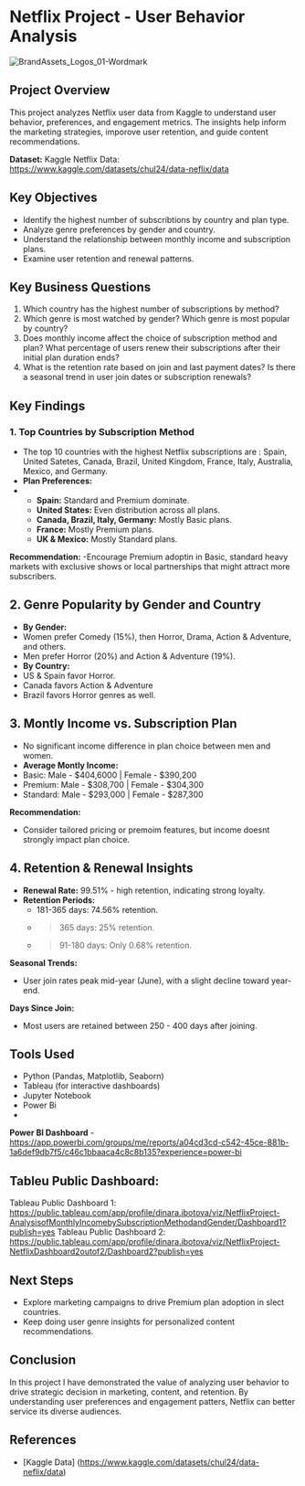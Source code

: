 # Netflix Project - User Behavior Analysis
![BrandAssets_Logos_01-Wordmark](https://github.com/user-attachments/assets/b7dea815-4fd7-4fe4-81b4-65cf637db819)

## Project Overview
This project analyzes Netflix user data from Kaggle to understand user behavior, preferences, and engagement metrics. The insights help inform the marketing strategies, imporove user retention, and guide content recommendations.

**Dataset:** Kaggle Netflix Data: https://www.kaggle.com/datasets/chul24/data-neflix/data

## Key Objectives
- Identify the highest number of subscribtions by country and plan type.
- Analyze genre preferences by gender and country.
- Understand the relationship between monthly income and subscription plans.
- Examine user retention and renewal patterns.
  
## Key Business Questions
1. Which country has the highest number of subscriptions by method?
2. Which genre is most watched by gender? Which genre is most popular by country? 
3. Does monthly income affect the choice of subscription method and plan? What percentage of users renew their subscriptions after their initial plan duration ends?
4. What is the retention rate based on join and last payment dates? Is there a seasonal trend in user join dates or subscription renewals?

## Key Findings

### 1. Top Countries by Subscription Method
- The top 10 countries with the highest Netflix subscriptions are : Spain, United Satetes, Canada, Brazil, United Kingdom, France, Italy, Australia, Mexico, and Germany.
- **Plan Preferences:**
- - **Spain:** Standard and Premium dominate.
  - **United States:** Even distribution across all plans.
  - **Canada, Brazil, Italy, Germany:** Mostly Basic plans.
  - **France:** Mostly Premium plans.
  - **UK & Mexico:** Mostly Standard plans.
 
**Recommendation:**
-Encourage Premium adoptin in Basic, standard heavy markets with exclusive shows or local partnerships that might attract more subscribers.

## 2. Genre Popularity by Gender and Country
- **By Gender:**
- Women prefer Comedy (15%), then Horror, Drama, Action & Adventure, and others.
- Men prefer Horror (20%) and Action & Adventure (19%).
- **By Country:**
- US & Spain favor Horror.
- Canada favors Action & Adventure
- Brazil favors Horror genres as well.
 
## 3. Montly Income vs. Subscription Plan
- No significant income difference in plan choice between men and women.
- **Average Montly Income:**
- Basic: Male - $404,6000 | Female - $390,200
- Premium: Male - $308,700 | Female - $304,300
- Standard: Male - $293,000 | Female - $287,300

**Recommendation:**
  - Consider tailored pricing or premoim features, but income doesnt strongly impact plan choice.
 
## 4. Retention & Renewal Insights
- **Renewal Rate:** 99.51% - high retention, indicating strong loyalty.
- **Retention Periods:**
    - 181-365 days: 74.56% retention.
    - >365 days: 25% retention.
    - >91-180 days: Only 0.68% retention.

**Seasonal Trends:**
- User join rates peak mid-year (June), with a slight decline toward year-end.

**Days Since Join:**
- Most users are retained between 250 - 400 days after joining.

## Tools Used
- Python (Pandas, Matplotlib, Seaborn)
- Tableau (for interactive dashboards)
- Jupyter Notebook
- Power Bi
- 
**Power BI Dashboard**
-https://app.powerbi.com/groups/me/reports/a04cd3cd-c542-45ce-881b-1a6def9db7f5/c46c1bbaaca4c8c8b135?experience=power-bi

## Tableu Public Dashboard: 
Tableau Public Dashboard 1: https://public.tableau.com/app/profile/dinara.ibotova/viz/NetflixProject-AnalysisofMonthlyIncomebySubscriptionMethodandGender/Dashboard1?publish=yes
Tableau Public Dashboard 2: https://public.tableau.com/app/profile/dinara.ibotova/viz/NetflixProject-NetflixDashboard2outof2/Dashboard2?publish=yes

## Next Steps
- Explore marketing campaigns to drive Premium plan adoption in slect countries.
- Keep doing user genre insights for personalized content recommendations.
  
## Conclusion
In this project I have demonstrated the value of analyzing user behavior to drive strategic decision in marketing, content, and retention. By understanding user preferences and engagement patters, Netflix can better service its diverse audiences.

## References
- [Kaggle Data] (https://www.kaggle.com/datasets/chul24/data-neflix/data)
